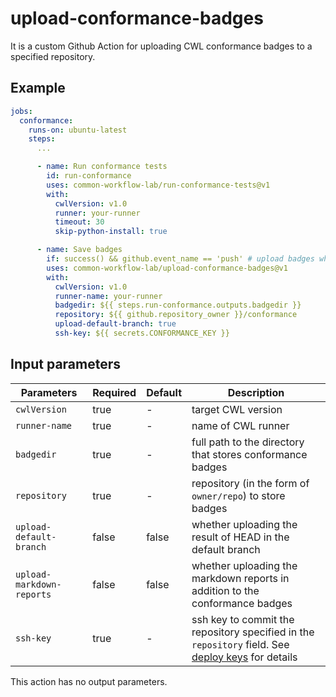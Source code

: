# upload-conformance-badges
It is a custom Github Action for uploading CWL conformance badges to a specified repository.

## Example

```yaml
jobs:
  conformance:
    runs-on: ubuntu-latest
    steps:
      ...

      - name: Run conformance tests
        id: run-conformance
        uses: common-workflow-lab/run-conformance-tests@v1
        with:
          cwlVersion: v1.0
          runner: your-runner
          timeout: 30
          skip-python-install: true

      - name: Save badges
        if: success() && github.event_name == 'push' # upload badges when this action is invoked by `push` event
        uses: common-workflow-lab/upload-conformance-badges@v1
        with:
          cwlVersion: v1.0
          runner-name: your-runner
          badgedir: ${{ steps.run-conformance.outputs.badgedir }}
          repository: ${{ github.repository_owner }}/conformance
          upload-default-branch: true
          ssh-key: ${{ secrets.CONFORMANCE_KEY }}
```

## Input parameters

| Parameters | Required | Default | Description |
|---|---|---|---|
| `cwlVersion` | true | - | target CWL version |
| `runner-name` | true | - | name of CWL runner |
| `badgedir` | true | - | full path to the directory that stores conformance badges |
| `repository` | true | - | repository (in the form of `owner/repo`) to store badges |
| `upload-default-branch` | false | false | whether uploading the result of HEAD in the default branch |
| `upload-markdown-reports` | false | false | whether uploading the markdown reports in addition to the conformance badges |
| `ssh-key` | true | - | ssh key to commit the repository specified in the `repository` field. See [deploy keys](https://docs.github.com/en/developers/overview/managing-deploy-keys#deploy-keys) for details |

This action has no output parameters.
